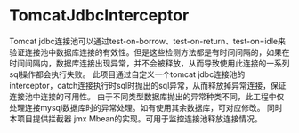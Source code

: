 # TomcatJdbcInterceptor
Tomcat jdbc连接池可以通过test-on-borrow、test-on-return、test-on=idle来验证连接池中数据库连接的有效性。但是这些检测方法都是有时间间隔的，如果在时间间隔内，数据库连接出现异常，并不会被释放，从而导致使用此连接的一系列sql操作都会执行失败。
此项目通过自定义一个tomcat jdbc连接池的interceptor，catch连接执行时sql时抛出的sql异常，从而释放掉异常连接，保证连接池中连接的可用性。
由于不同类型数据库抛出的异常种类不同，此工程中仅处理连接mysql数据库时的异常处理。如有使用其余数据库，可对应修改。
同时本项目提供拦截器 jmx Mbean的实现。可用于监控连接池释放连接情况。
